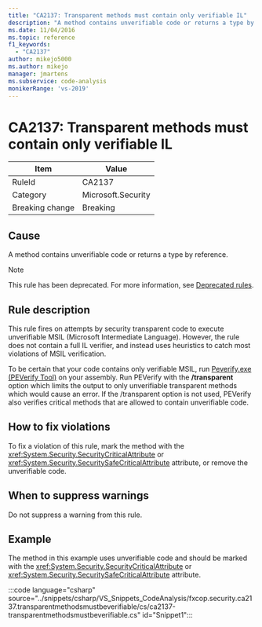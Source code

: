 ```yaml
---
title: "CA2137: Transparent methods must contain only verifiable IL"
description: "A method contains unverifiable code or returns a type by reference."
ms.date: 11/04/2016
ms.topic: reference
f1_keywords:
  - "CA2137"
author: mikejo5000
ms.author: mikejo
manager: jmartens
ms.subservice: code-analysis
monikerRange: 'vs-2019'
---
```

# CA2137: Transparent methods must contain only verifiable IL

|Item|Value|
|-|-|
|RuleId|CA2137|
|Category|Microsoft.Security|
|Breaking change|Breaking|

## Cause
A method contains unverifiable code or returns a type by reference.

> [!NOTE]
> This rule has been deprecated. For more information, see [Deprecated rules](fxcop-unported-deprecated-rules.md).

## Rule description
This rule fires on attempts by security transparent code to execute unverifiable MSIL (Microsoft Intermediate Language). However, the rule does not contain a full IL verifier, and instead uses heuristics to catch most violations of MSIL verification.

To be certain that your code contains only verifiable MSIL, run [Peverify.exe (PEVerify Tool)](/dotnet/framework/tools/peverify-exe-peverify-tool) on your assembly. Run PEVerify with the **/transparent** option which limits the output to only unverifiable transparent methods which would cause an error. If the /transparent option is not used, PEVerify also verifies critical methods that are allowed to contain unverifiable code.

## How to fix violations
To fix a violation of this rule, mark the method with the <xref:System.Security.SecurityCriticalAttribute> or <xref:System.Security.SecuritySafeCriticalAttribute> attribute, or remove the unverifiable code.

## When to suppress warnings
Do not suppress a warning from this rule.

## Example
The method in this example uses unverifiable code and should be marked with the <xref:System.Security.SecurityCriticalAttribute> or <xref:System.Security.SecuritySafeCriticalAttribute> attribute.

:::code language="csharp" source="../snippets/csharp/VS_Snippets_CodeAnalysis/fxcop.security.ca2137.transparentmethodsmustbeverifiable/cs/ca2137-transparentmethodsmustbeverifiable.cs" id="Snippet1":::
